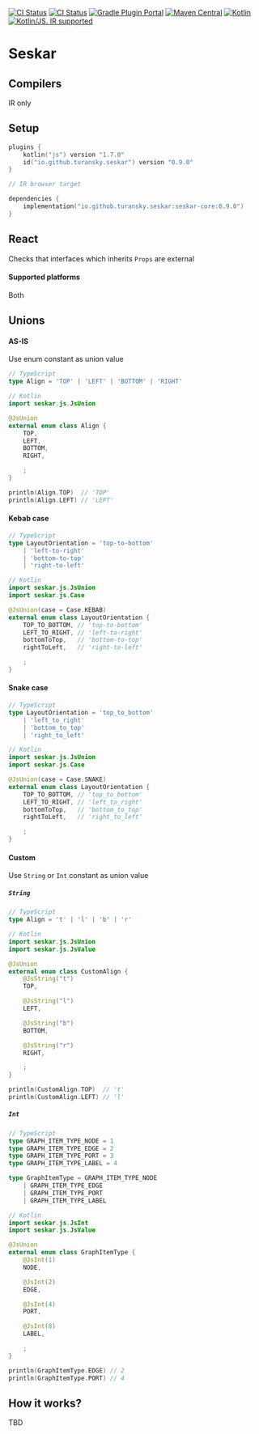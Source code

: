 [![CI Status](https://github.com/turansky/seskar/workflows/CI/badge.svg)](https://github.com/turansky/seskar/actions)
[![CI Status](https://github.com/turansky/seskar/workflows/gradle%20plugin/badge.svg)](https://github.com/turansky/seskar/actions)
[![Gradle Plugin Portal](https://img.shields.io/maven-metadata/v/https/plugins.gradle.org/m2/io/github/turansky/seskar/io.github.turansky.seskar.gradle.plugin/maven-metadata.xml.svg?label=plugin&logo=gradle)](https://plugins.gradle.org/plugin/io.github.turansky.seskar)
[![Maven Central](https://img.shields.io/maven-central/v/io.github.turansky.seskar/seskar-core?logo=apache-maven)](https://mvnrepository.com/artifact/io.github.turansky.seskar/seskar-core)
[![Kotlin](https://img.shields.io/badge/kotlin-1.7.0-blue.svg?logo=kotlin)](http://kotlinlang.org)
[![Kotlin/JS. IR supported](https://img.shields.io/badge/kotlin-IR%20only-yellow?logo=kotlin&logoColor=yellow)](https://kotl.in/jsirsupported)

# Seskar

## Compilers

IR only

## Setup

```kotlin
plugins {
    kotlin("js") version "1.7.0"
    id("io.github.turansky.seskar") version "0.9.0"
}

// IR browser target

dependencies {
    implementation("io.github.turansky.seskar:seskar-core:0.9.0")
}
```

## React

Checks that interfaces which inherits `Props` are external

#### Supported platforms

Both

## Unions

#### AS-IS

Use enum constant as union value

```typescript
// TypeScript
type Align = 'TOP' | 'LEFT' | 'BOTTOM' | 'RIGHT'
```

```kotlin
// Kotlin
import seskar.js.JsUnion

@JsUnion
external enum class Align {
    TOP,
    LEFT,
    BOTTOM,
    RIGHT,

    ;
}

println(Align.TOP)  // 'TOP'
println(Align.LEFT) // 'LEFT'
```

#### Kebab case

```typescript
// TypeScript
type LayoutOrientation = 'top-to-bottom' 
    | 'left-to-right'
    | 'bottom-to-top'
    | 'right-to-left'
```

```kotlin
// Kotlin
import seskar.js.JsUnion
import seskar.js.Case

@JsUnion(case = Case.KEBAB)
external enum class LayoutOrientation {
    TOP_TO_BOTTOM, // 'top-to-bottom'
    LEFT_TO_RIGHT, // 'left-to-right'
    bottomToTop,   // 'bottom-to-top'
    rightToLeft,   // 'right-to-left'

    ;
}
```

#### Snake case

```typescript
// TypeScript
type LayoutOrientation = 'top_to_bottom' 
    | 'left_to_right'
    | 'bottom_to_top'
    | 'right_to_left'
```

```kotlin
// Kotlin
import seskar.js.JsUnion
import seskar.js.Case

@JsUnion(case = Case.SNAKE)
external enum class LayoutOrientation {
    TOP_TO_BOTTOM, // 'top_to_bottom'
    LEFT_TO_RIGHT, // 'left_to_right'
    bottomToTop,   // 'bottom_to_top'
    rightToLeft,   // 'right_to_left'

    ;
}
```

#### Custom

Use `String` or `Int` constant as union value

##### `String`

```typescript
// TypeScript
type Align = 't' | 'l' | 'b' | 'r'
```

```kotlin
// Kotlin
import seskar.js.JsUnion
import seskar.js.JsValue

@JsUnion
external enum class CustomAlign {
    @JsString("t")
    TOP,

    @JsString("l")
    LEFT,

    @JsString("b")
    BOTTOM,

    @JsString("r")
    RIGHT,

    ;
}

println(CustomAlign.TOP)  // 't'
println(CustomAlign.LEFT) // 'l'
```

##### `Int`

```typescript
// TypeScript
type GRAPH_ITEM_TYPE_NODE = 1
type GRAPH_ITEM_TYPE_EDGE = 2
type GRAPH_ITEM_TYPE_PORT = 3
type GRAPH_ITEM_TYPE_LABEL = 4

type GraphItemType = GRAPH_ITEM_TYPE_NODE
    | GRAPH_ITEM_TYPE_EDGE
    | GRAPH_ITEM_TYPE_PORT
    | GRAPH_ITEM_TYPE_LABEL
```

```kotlin
// Kotlin
import seskar.js.JsInt
import seskar.js.JsValue

@JsUnion
external enum class GraphItemType {
    @JsInt(1)
    NODE,

    @JsInt(2)
    EDGE,

    @JsInt(4)
    PORT,

    @JsInt(8)
    LABEL,

    ;
}

println(GraphItemType.EDGE) // 2
println(GraphItemType.PORT) // 4
```

## How it works?

TBD
